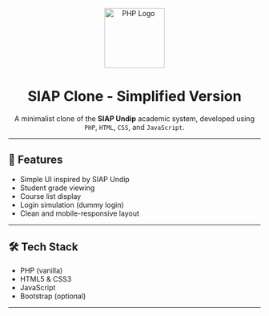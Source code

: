 <p align="center">
  <img src="https://www.php.net/images/logos/php-logo.svg" alt="PHP Logo" width="120" />
</p>

<h1 align="center">SIAP Clone - Simplified Version</h1>

<p align="center">
  A minimalist clone of the <strong>SIAP Undip</strong> academic system, developed using <code>PHP</code>, <code>HTML</code>, <code>CSS</code>, and <code>JavaScript</code>.
</p>

---

## 🚀 Features
- Simple UI inspired by SIAP Undip
- Student grade viewing
- Course list display
- Login simulation (dummy login)
- Clean and mobile-responsive layout

---

## 🛠️ Tech Stack
- PHP (vanilla)
- HTML5 & CSS3
- JavaScript
- Bootstrap (optional)

---
